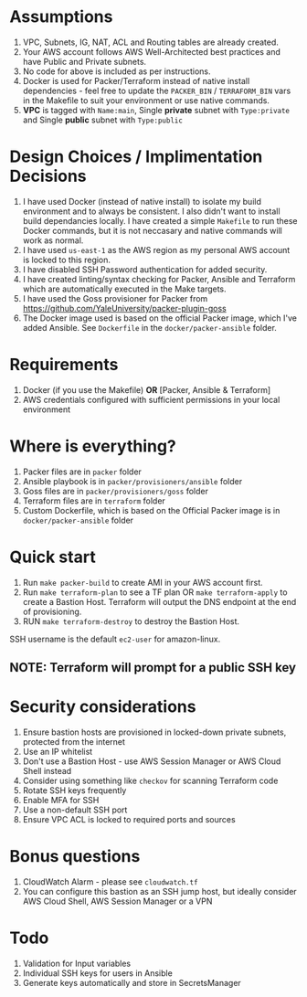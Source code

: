 # Assumptions

1. VPC, Subnets, IG, NAT, ACL and Routing tables are already created.
2. Your AWS account follows AWS Well-Architected best practices and have Public and Private subnets.
3. No code for above is included as per instructions.
4. Docker is used for Packer/Terraform instead of native install dependencies - feel free to update the `PACKER_BIN` / `TERRAFORM_BIN` vars in the Makefile to suit your environment or use native commands.
5. **VPC** is tagged with `Name:main`, Single **private** subnet with `Type:private` and Single **public** subnet with `Type:public`

# Design Choices / Implimentation Decisions

1. I have used Docker (instead of native install) to isolate my build environment and to always be consistent. I also didn't want to install build dependancies locally. I have created a simple `Makefile` to run these Docker commands, but it is not neccasary and native commands will work as normal.
2. I have used `us-east-1` as the AWS region as my personal AWS account is locked to this region.
3. I have disabled SSH Password authentication for added security.
4. I have created linting/syntax checking for Packer, Ansible and Terraform which are automatically executed in the Make targets.
5. I have used the Goss provisioner for Packer from https://github.com/YaleUniversity/packer-plugin-goss
6. The Docker image used is based on the official Packer image, which I've added Ansible. See `Dockerfile` in the `docker/packer-ansible` folder.

# Requirements

1. Docker (if you use the Makefile) **OR** [Packer, Ansible & Terraform]
2. AWS credentials configured with sufficient permissions in your local environment

# Where is everything?

1. Packer files are in `packer` folder
2. Ansible playbook is in `packer/provisioners/ansible` folder
3. Goss files are in `packer/provisioners/goss` folder
4. Terraform files are in `terraform` folder
5. Custom Dockerfile, which is based on the Official Packer image is in `docker/packer-ansible` folder

# Quick start

1. Run `make packer-build` to create AMI in your AWS account first.
2. Run `make terraform-plan` to see a TF plan OR `make terraform-apply` to create a Bastion Host. Terraform will output the DNS endpoint at the end of provisioning.
3. RUN `make terraform-destroy` to destroy the Bastion Host.

SSH username is the default `ec2-user` for amazon-linux.

## NOTE: Terraform will prompt for a public SSH key

# Security considerations

1. Ensure bastion hosts are provisioned in locked-down private subnets, protected from the internet
2. Use an IP whitelist
3. Don't use a Bastion Host - use AWS Session Manager or AWS Cloud Shell instead
4. Consider using something like `checkov` for scanning Terraform code
5. Rotate SSH keys frequently
6. Enable MFA for SSH
7. Use a non-default SSH port
8. Ensure VPC ACL is locked to required ports and sources

# Bonus questions
1. CloudWatch Alarm - please see `cloudwatch.tf`
2. You can configure this bastion as an SSH jump host, but ideally consider AWS Cloud Shell, AWS Session Manager or a VPN

# Todo
1. Validation for Input variables
2. Individual SSH keys for users in Ansible
3. Generate keys automatically and store in SecretsManager
